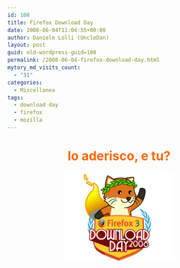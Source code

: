 ```yaml
---
id: 108
title: Firefox Download Day
date: 2008-06-04T11:04:55+00:00
author: Daniele Lolli (UncleDan)
layout: post
guid: old-wordpress-guid=108
permalink: /2008-06-04-firefox-download-day.html
mytory_md_visits_count:
  - "31"
categories:
  - Miscellanea
tags:
  - download day
  - firefox
  - mozilla
---
```

<h1 style="text-align: center;">
  <span style="color: #ff6600;">Io aderisco, e tu?</span>
</h1>

<p style="text-align: center;">
  <img title="Download Day" src="/wp-content/uploads/2008/06/dday_badge_fox.png" border="0" alt="Download Day" />
</p>